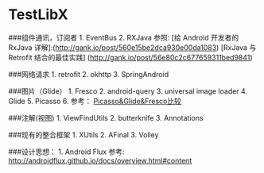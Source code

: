 # TestLibX

###组件通讯，订阅者
	1. EventBus
	2. RXJava
	    参照:
		[给 Android 开发者的 RxJava 详解]:(http://gank.io/post/560e15be2dca930e00da1083)
		[RxJava 与 Retrofit 结合的最佳实践] (http://gank.io/post/56e80c2c677659311bed9841)
	
###网络请求
	1. retrofit
	2. okhttp
	3. SpringAndroid
	
###图片（Glide）
	1. Fresco
	2. android-query
	3. universal image loader
	4. Glide
	5. Picasso
	6. 参考：
		[Picasso&Glide&Fresco比较](http://mrljdx.com/2015/12/22/Picasso-Glide-Fresco%E6%AF%94%E8%BE%83/)

###注解(视图)
	1. ViewFindUtils
	2. butterknife
	3. Annotations
	
###现有的整合框架
	1. XUtils
	2. AFinal
	3. Volley
	
###设计思想：
	1. Android Flux
	参考:
		http://androidflux.github.io/docs/overview.html#content

